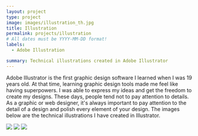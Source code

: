 ```yaml
---
layout: project
type: project
image: images/illustration_th.jpg
title: Illustration
permalink: projects/illustration
# All dates must be YYYY-MM-DD format!
labels:
  - Adobe Illustration

summary: Technical illustrations created in Adobe Illustrator
---
```

Adobe Illustrator is the first graphic design software I learned when I was 19 years old. At that time, learning graphic design tools made me feel like having superpowers. I was able to express my ideas and get the freedom to create my designs. These days, people tend not to pay attention to details. As a graphic or web designer, it's always important to pay attention to the detail of a design and polish every element of your design. The images below are the technical illustrations I have created in Illustrator.

<img class="ui image" src="{{ site.baseurl }}/images/sushi.jpg">

<img class="ui image" src="{{ site.baseurl }}/images/RedWatch.jpg">

<img class="ui image" src="{{ site.baseurl }}/images/waterfront.jpg"> 



